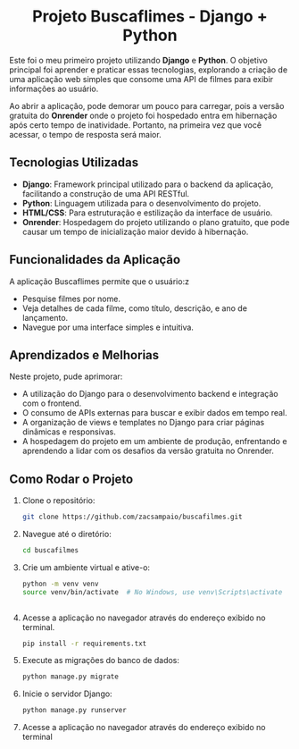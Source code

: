 <div align="center">
    <h1>Projeto Buscaflimes - Django + Python</h1>
</div>

Este foi o meu primeiro projeto utilizando **Django** e **Python**. O objetivo principal foi aprender e praticar essas tecnologias, explorando a criação de uma aplicação web simples que consome uma API de filmes para exibir informações ao usuário.

Ao abrir a aplicação, pode demorar um pouco para carregar, pois a versão gratuita do **Onrender** onde o projeto foi hospedado entra em hibernação após certo tempo de inatividade. Portanto, na primeira vez que você acessar, o tempo de resposta será maior.

## Tecnologias Utilizadas

- **Django**: Framework principal utilizado para o backend da aplicação, facilitando a construção de uma API RESTful.
- **Python**: Linguagem utilizada para o desenvolvimento do projeto.
- **HTML/CSS**: Para estruturação e estilização da interface de usuário.
- **Onrender**: Hospedagem do projeto utilizando o plano gratuito, que pode causar um tempo de inicialização maior devido à hibernação.

## Funcionalidades da Aplicação

A aplicação Buscaflimes permite que o usuário:z

- Pesquise filmes por nome.
- Veja detalhes de cada filme, como título, descrição, e ano de lançamento.
- Navegue por uma interface simples e intuitiva.

## Aprendizados e Melhorias

Neste projeto, pude aprimorar:

- A utilização do Django para o desenvolvimento backend e integração com o frontend.
- O consumo de APIs externas para buscar e exibir dados em tempo real.
- A organização de views e templates no Django para criar páginas dinâmicas e responsivas.
- A hospedagem do projeto em um ambiente de produção, enfrentando e aprendendo a lidar com os desafios da versão gratuita no Onrender.

## Como Rodar o Projeto

1. Clone o repositório:
   ```bash
   git clone https://github.com/zacsampaio/buscafilmes.git
   
2. Navegue até o diretório:
   ```bash
   cd buscafilmes
   
3. Crie um ambiente virtual e ative-o:
   ```bash
   python -m venv venv
   source venv/bin/activate  # No Windows, use venv\Scripts\activate
  
4. Acesse a aplicação no navegador através do endereço exibido no terminal.
   ```bash
   pip install -r requirements.txt
   
5. Execute as migrações do banco de dados:
   ```bash
   python manage.py migrate

6. Inicie o servidor Django:
   ```bash
   python manage.py runserver
   
7. Acesse a aplicação no navegador através do endereço exibido no terminal 
